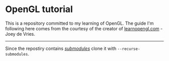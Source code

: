 # OpenGL tutorial
This is a repository committed to my learning of OpenGL.
The guide I'm following here comes from the courtesy of
the creator of [learnopengl.com](https://learnopengl.com/Introduction) -  Joey de Vries.

---

Since the repostiry contains [*submodules*](https://git-scm.com/book/en/v2/Git-Tools-Submodules)
clone it with `--recurse-submodules`.

